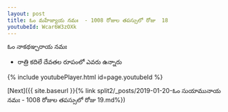```yaml
---
layout: post
title: ఓం మహేజ్యాయ నమః  - 1008 రోజుల తపస్సులో రోజు  18
youtubeId: Wcar6W3zOXk
---
```

 
 
 ఓం నాకథఞ్చరాయ నమః  
 
 -  రాత్రి కదిలే దేవతల రూపంలో ఎవరు ఉన్నారు 
 
  
 
  
 
 
 
 
 
 


{% include youtubePlayer.html id=page.youtubeId %}
 
[Next]({{ site.baseurl }}{% link  split2/_posts/2019-01-20-ఓం సుయామునాయ నమః  - 1008 రోజుల తపస్సులో రోజు  19.md%})
 

